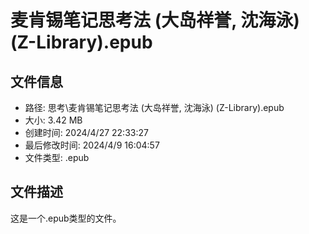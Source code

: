 ﻿# 麦肯锡笔记思考法 (大岛祥誉, 沈海泳) (Z-Library).epub

## 文件信息
- 路径: 思考\麦肯锡笔记思考法 (大岛祥誉, 沈海泳) (Z-Library).epub
- 大小: 3.42 MB
- 创建时间: 2024/4/27 22:33:27
- 最后修改时间: 2024/4/9 16:04:57
- 文件类型: .epub

## 文件描述
这是一个.epub类型的文件。

